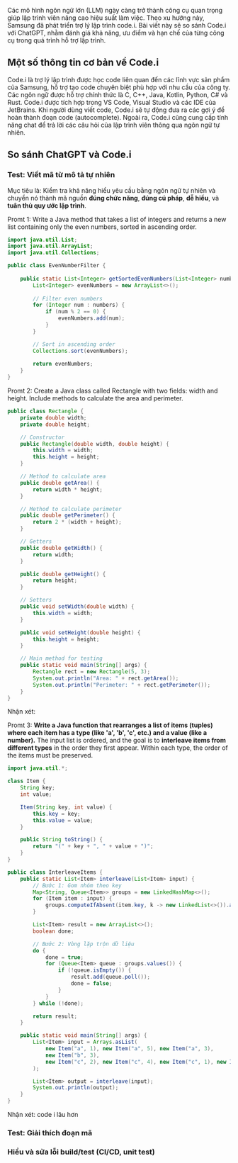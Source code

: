 Các mô hình ngôn ngữ lớn (LLM) ngày càng trở thành công cụ quan trọng giúp lập trình viên nâng cao hiệu suất làm việc. Theo xu hướng này, Samsung đã phát triển trợ lý lập trình code.i. Bài viết này sẽ so sánh Code.i với ChatGPT, nhằm đánh giá khả năng, ưu điểm và hạn chế của từng công cụ trong quá trình hỗ trợ lập trình.

## Một số thông tin cơ bản về Code.i

Code.i là trợ lý lập trình được học code liên quan đến các lĩnh vực sản phẩm của Samsung, hỗ trợ tạo code chuyên biệt phù hợp với nhu cầu của công ty. Các ngôn ngữ được hỗ trợ chính thức là C, C++, Java, Kotlin, Python, C# và Rust. Code.i được tích hợp trong VS Code, Visual Studio và các IDE của JetBrains. Khi người dùng viết code, Code.i sẽ tự động đưa ra các gợi ý để hoàn thành đoạn code (autocomplete). Ngoài ra, Code.i cũng cung cấp tính năng chat để trả lời các câu hỏi của lập trình viên thông qua ngôn ngữ tự nhiên.

## So sánh ChatGPT và Code.i

### Test: Viết mã từ mô tả tự nhiên

Mục tiêu là: Kiểm tra khả năng hiểu yêu cầu bằng ngôn ngữ tự nhiên và chuyển nó thành mã nguồn **đúng chức năng**, **đúng cú pháp**, **dễ hiểu**, và **tuân thủ quy ước lập trình**.

Promt 1: Write a Java method that takes a list of integers and returns a new list containing only the even numbers, sorted in ascending order.

```java
import java.util.List;
import java.util.ArrayList;
import java.util.Collections;

public class EvenNumberFilter {
    
    public static List<Integer> getSortedEvenNumbers(List<Integer> numbers) {
        List<Integer> evenNumbers = new ArrayList<>();
        
        // Filter even numbers
        for (Integer num : numbers) {
            if (num % 2 == 0) {
                evenNumbers.add(num);
            }
        }

        // Sort in ascending order
        Collections.sort(evenNumbers);
        
        return evenNumbers;
    }
}
```

Promt 2: Create a Java class called Rectangle with two fields: width and height. Include methods to calculate the area and perimeter.

```java
public class Rectangle {
    private double width;
    private double height;

    // Constructor
    public Rectangle(double width, double height) {
        this.width = width;
        this.height = height;
    }

    // Method to calculate area
    public double getArea() {
        return width * height;
    }

    // Method to calculate perimeter
    public double getPerimeter() {
        return 2 * (width + height);
    }

    // Getters
    public double getWidth() {
        return width;
    }

    public double getHeight() {
        return height;
    }

    // Setters
    public void setWidth(double width) {
        this.width = width;
    }

    public void setHeight(double height) {
        this.height = height;
    }

    // Main method for testing
    public static void main(String[] args) {
        Rectangle rect = new Rectangle(5, 3);
        System.out.println("Area: " + rect.getArea());
        System.out.println("Perimeter: " + rect.getPerimeter());
    }
}
```

Nhận xét: 


Promt 3: **Write a Java function that rearranges a list of items (tuples) where each item has a type (like 'a', 'b', 'c', etc.) and a value (like a number).**
The input list is ordered, and the goal is to **interleave items from different types** in the order they first appear. Within each type, the order of the items must be preserved.

```java
import java.util.*;

class Item {
    String key;
    int value;

    Item(String key, int value) {
        this.key = key;
        this.value = value;
    }

    public String toString() {
        return "(" + key + ", " + value + ")";
    }
}

public class InterleaveItems {
    public static List<Item> interleave(List<Item> input) {
        // Bước 1: Gom nhóm theo key
        Map<String, Queue<Item>> groups = new LinkedHashMap<>();
        for (Item item : input) {
            groups.computeIfAbsent(item.key, k -> new LinkedList<>()).add(item);
        }

        List<Item> result = new ArrayList<>();
        boolean done;

        // Bước 2: Vòng lặp trộn dữ liệu
        do {
            done = true;
            for (Queue<Item> queue : groups.values()) {
                if (!queue.isEmpty()) {
                    result.add(queue.poll());
                    done = false;
                }
            }
        } while (!done);

        return result;
    }

    public static void main(String[] args) {
        List<Item> input = Arrays.asList(
            new Item("a", 1), new Item("a", 5), new Item("a", 3),
            new Item("b", 3),
            new Item("c", 2), new Item("c", 4), new Item("c", 1), new Item("c", 6)
        );

        List<Item> output = interleave(input);
        System.out.println(output);
    }
}
```

Nhận xét: code i lâu hơn



### Test: Giải thích đoạn mã


### Hiểu và sửa lỗi build/test (CI/CD, unit test)
